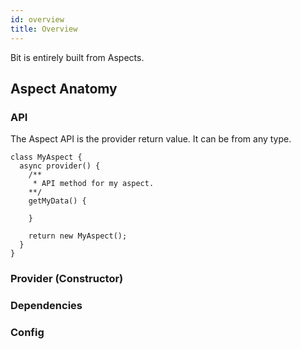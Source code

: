 ```yaml
---
id: overview
title: Overview
---
```


Bit is entirely built from Aspects.

## Aspect Anatomy

### API
The Aspect API is the provider return value. It can be from any type.

```tsx
class MyAspect {
  async provider() {
    /**
     * API method for my aspect.
    **/
    getMyData() {

    }

    return new MyAspect();
  }
}
```

### Provider (Constructor)

### Dependencies

### Config
